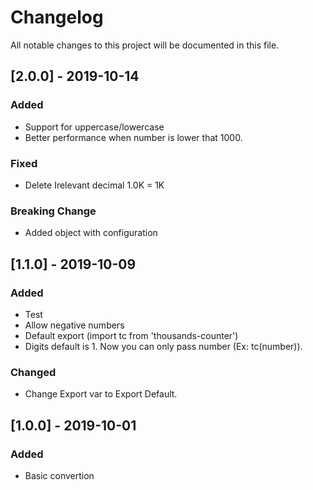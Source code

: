 # Changelog

All notable changes to this project will be documented in this file.

## [2.0.0] - 2019-10-14

### Added 
- Support for uppercase/lowercase
- Better performance when number is lower that 1000.

### Fixed
- Delete Irelevant decimal 1.0K = 1K


### Breaking Change
- Added object with configuration

## [1.1.0] - 2019-10-09

### Added
- Test
- Allow negative numbers
- Default export (import tc from 'thousands-counter')
- Digits default is 1. Now you can only pass number (Ex: tc(number)).

### Changed
- Change Export var to Export Default.

## [1.0.0] - 2019-10-01

### Added
- Basic convertion

